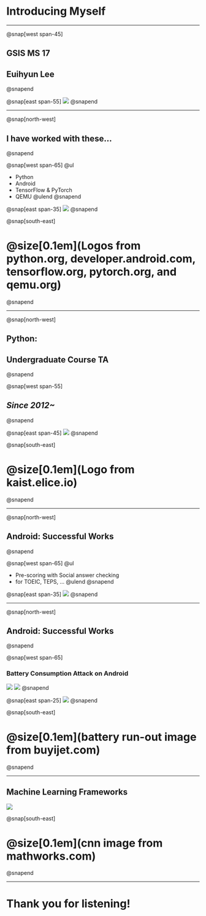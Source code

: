 # Introducing Myself

---

@snap[west span-45]
## GSIS MS 17
## Euihyun Lee
@snapend

@snap[east span-55]
![](assets/img/graduation.jpg)
@snapend

---

@snap[north-west]
## I have worked with these...
@snapend

@snap[west span-65]
@ul
- Python
- Android
- TensorFlow & PyTorch
- QEMU
@ulend
@snapend

@snap[east span-35]
![](assets/img/logos.png)
@snapend

@snap[south-east]
# @size[0.1em](Logos from python.org, developer.android.com, tensorflow.org, pytorch.org, and qemu.org)
@snapend

---

@snap[north-west]
## Python: 
## Undergraduate Course TA
@snapend

@snap[west span-55]
## *Since 2012~*
@snapend

@snap[east span-45]
![](assets/img/cs101-logo.png)
@snapend

@snap[south-east]
# @size[0.1em](Logo from kaist.elice.io)
@snapend

---

@snap[north-west]
## Android: Successful Works
@snapend

@snap[west span-65]
@ul
- Pre-scoring with Social answer checking
- for TOEIC, TEPS, ...
@ulend
@snapend

@snap[east span-35]
![](assets/img/android-2nd-prize.jpg)
@snapend

---

@snap[north-west]
## Android: Successful Works
@snapend

@snap[west span-65]
### Battery Consumption Attack on Android
![](assets/img/battery-consumption-1.png)
![](assets/img/battery-consumption-2.png)
@snapend

@snap[east span-25]
![](assets/img/battery-consumption.png)
@snapend

@snap[south-east]
# @size[0.1em](battery run-out image from buyijet.com)
@snapend

---

## Machine Learning Frameworks
![](assets/img/ml.png)

@snap[south-east]
# @size[0.1em](cnn image from mathworks.com)
@snapend

---

# Thank you for listening!

